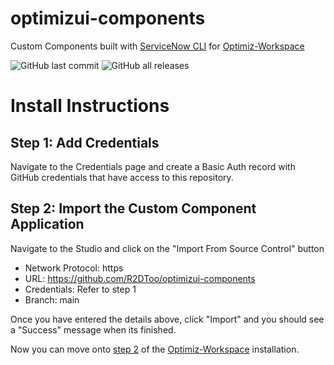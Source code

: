 # optimizui-components

Custom Components built with [ServiceNow CLI](https://store.servicenow.com/sn_appstore_store.do#!/store/application/9085854adbb52810122156a8dc961910/1.1.0?referer=%2Fstore%2Fsearch%3Flistingtype%3Dallintegrations%25253Bancillary_app%25253Bcertified_apps%25253Bcontent%25253Bindustry_solution%25253Boem%25253Butility%25253Btemplate%26q%3Dservicenow%2520cli&sl=sh) for [Optimiz-Workspace](https://github.com/R2DToo/Optimiz-Workspace)

![GitHub last commit](https://img.shields.io/github/last-commit/R2DToo/optimizui-components)
![GitHub all releases](https://img.shields.io/github/downloads/R2DToo/optimizui-components/total)

# Install Instructions

## Step 1: Add Credentials

Navigate to the Credentials page and create a Basic Auth record with GitHub credentials that have access to this repository.

## Step 2: Import the Custom Component Application

Navigate to the Studio and click on the "Import From Source Control" button

- Network Protocol: https
- URL: https://github.com/R2DToo/optimizui-components
- Credentials: Refer to step 1
- Branch: main

Once you have entered the details above, click "Import" and you should see a "Success" message when its finished.

Now you can move onto [step 2](https://github.com/R2DToo/Optimiz-Workspace#step-2-import-workspace) of the [Optimiz-Workspace](https://github.com/R2DToo/Optimiz-Workspace) installation.
